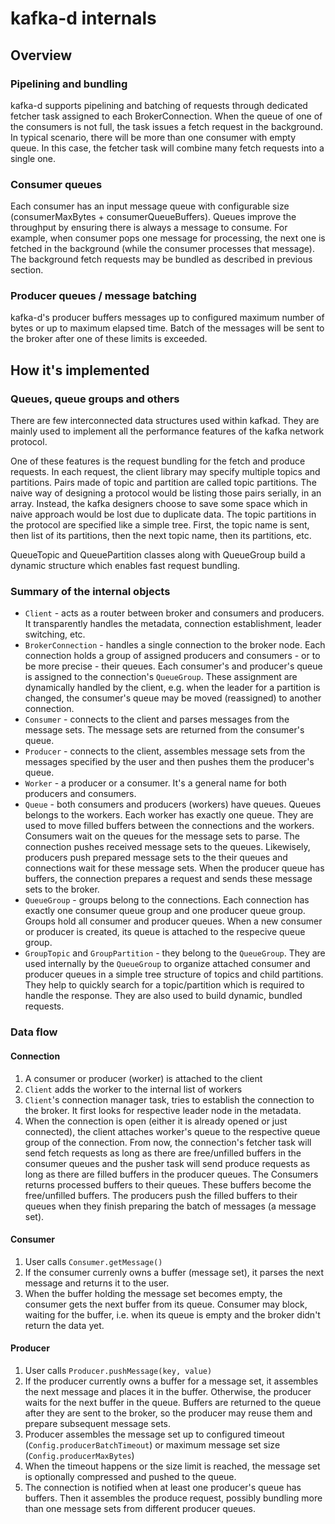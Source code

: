 # kafka-d internals

## Overview

### Pipelining and bundling

kafka-d supports pipelining and batching of requests through dedicated fetcher task assigned to each BrokerConnection. When the queue of one of the consumers is not full, the task issues a fetch request in the background. In typical scenario, there will be more than one consumer with empty queue. In this case, the fetcher task will combine many fetch requests into a single one.

### Consumer queues

Each consumer has an input message queue with configurable size (consumerMaxBytes + consumerQueueBuffers). Queues improve the throughput by ensuring there is always a message to consume. For example, when consumer pops one message for processing, the next one is fetched in the background (while the consumer processes that message). The background fetch requests may be bundled as described in previous section.

### Producer queues / message batching

kafka-d's producer buffers messages up to configured maximum number of bytes or up to maximum elapsed time. Batch of the messages will be sent to the broker after one of these limits is exceeded.

## How it's implemented

### Queues, queue groups and others

There are few interconnected data structures used within kafkad. They are mainly used to implement all the performance features of the kafka network protocol.

One of these features is the request bundling for the fetch and produce requests. In each request, the client library may specify multiple topics and partitions. Pairs made of topic and partition are called topic partitions. The naive way of designing a protocol would be listing those pairs serially, in an array. Instead, the kafka designers choose to save some space which in naive approach would be lost due to duplicate data. The topic partitions in the protocol are specified like a simple tree. First, the topic name is sent, then list of its partitions, then the next topic name, then its partitions, etc.

QueueTopic and QueuePartition classes along with QueueGroup build a dynamic structure which enables fast request bundling.

### Summary of the internal objects

* ```Client``` - acts as a router between broker and consumers and producers. It transparently handles the metadata, connection establishment, leader switching, etc.
* ```BrokerConnection``` - handles a single connection to the broker node. Each connection holds a group of assigned producers and consumers - or to be more precise - their queues. Each consumer's and producer's queue is assigned to the connection's ```QueueGroup```. These assignment are dynamically handled by the client, e.g. when the leader for a partition is changed, the consumer's queue may be moved (reassigned) to another connection.
* ```Consumer``` - connects to the client and parses messages from the message sets. The message sets are returned from the consumer's queue.
* ```Producer``` - connects to the client, assembles message sets from the messages specified by the user and then pushes them the producer's queue.
* ```Worker``` - a producer or a consumer. It's a general name for both producers and consumers.
* ```Queue``` - both consumers and producers (workers) have queues. Queues belongs to the workers. Each worker has exactly one queue. They are used to move filled buffers between the connections and the workers. Consumers wait on the queues for the message sets to parse. The connection pushes received message sets to the queues. Likewisely, producers push prepared message sets to the their queues and connections wait for these message sets. When the producer queue has buffers, the connection prepares a request and sends these message sets to the broker.
* ```QueueGroup``` - groups belong to the connections. Each connection has exactly one consumer queue group and one producer queue group. Groups hold all consumer and producer queues. When a new consumer or producer is created, its queue is attached to the respecive queue group.
* ```GroupTopic``` and ```GroupPartition``` - they belong to the ```QueueGroup```. They are used internally by the ```QueueGroup``` to organize attached consumer and producer queues in a simple tree structure of topics and child partitions. They help to quickly search for a topic/partition which is required to handle the response. They are also used to build dynamic, bundled requests.

### Data flow

#### Connection
1. A consumer or producer (worker) is attached to the client
2. ```Client``` adds the worker to the internal list of workers
3. ```Client```'s connection manager task, tries to establish the connection to the broker. It first looks for respective leader node in the metadata.
4. When the connection is open (either it is already opened or just connected), the client attaches worker's queue to the respective queue group of the connection. From now, the connection's fetcher task will send fetch requests as long as there are free/unfilled buffers in the consumer queues and the pusher task will send produce requests as long as there are filled buffers in the producer queues. The Consumers returns processed buffers to their queues. These buffers become the free/unfilled buffers. The producers push the filled buffers to their queues when they finish preparing the batch of messages (a message set).

#### Consumer
1. User calls ```Consumer.getMessage()```
2. If the consumer currenly owns a buffer (message set), it parses the next message and returns it to the user.
3. When the buffer holding the message set becomes empty, the consumer gets the next buffer from its queue. Consumer may block, waiting for the buffer, i.e. when its queue is empty and the broker didn't return the data yet.

#### Producer
1. User calls ```Producer.pushMessage(key, value)```
2. If the producer currently owns a buffer for a message set, it assembles the next message and places it in the buffer. Otherwise, the producer waits for the next buffer in the queue. Buffers are returned to the queue after they are sent to the broker, so the producer may reuse them and prepare subsequent message sets.
3. Producer assembles the message set up to configured timeout (```Config.producerBatchTimeout```) or maximum message set size (```Config.producerMaxBytes```)
4. When the timeout happens or the size limit is reached, the message set is optionally compressed and pushed to the queue.
5. The connection is notified when at least one producer's queue has buffers. Then it assembles the produce request, possibly bundling more than one message sets from different producer queues.